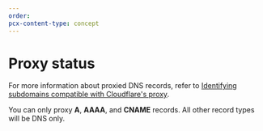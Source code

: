 ```yaml
---
order:
pcx-content-type: concept
---
```


# Proxy status


For more information about proxied DNS records, refer to [Identifying subdomains compatible with Cloudflare's proxy](https://support.cloudflare.com/hc/articles/200169626).

<Aside type="note">

You can only proxy **A**, **AAAA**, and **CNAME** records. All other record types will be DNS only.

</Aside>
